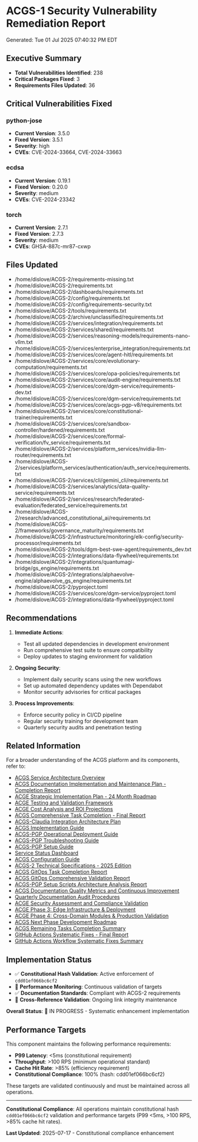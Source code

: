# ACGS-1 Security Vulnerability Remediation Report

<!-- Constitutional Hash: cdd01ef066bc6cf2 -->

Generated: Tue 01 Jul 2025 07:40:32 PM EDT

## Executive Summary
- **Total Vulnerabilities Identified**: 238
- **Critical Packages Fixed**: 3
- **Requirements Files Updated**: 36

## Critical Vulnerabilities Fixed
### python-jose
- **Current Version**: 3.5.0
- **Fixed Version**: 3.5.1
- **Severity**: high
- **CVEs**: CVE-2024-33664, CVE-2024-33663

### ecdsa
- **Current Version**: 0.19.1
- **Fixed Version**: 0.20.0
- **Severity**: medium
- **CVEs**: CVE-2024-23342

### torch
- **Current Version**: 2.7.1
- **Fixed Version**: 2.7.3
- **Severity**: medium
- **CVEs**: GHSA-887c-mr87-cxwp

## Files Updated
- /home/dislove/ACGS-2/requirements-missing.txt
- /home/dislove/ACGS-2/requirements.txt
- /home/dislove/ACGS-2/dashboards/requirements.txt
- /home/dislove/ACGS-2/config/requirements.txt
- /home/dislove/ACGS-2/config/requirements-security.txt
- /home/dislove/ACGS-2/tools/requirements.txt
- /home/dislove/ACGS-2/archive/unclassified/requirements.txt
- /home/dislove/ACGS-2/services/integration/requirements.txt
- /home/dislove/ACGS-2/services/shared/requirements.txt
- /home/dislove/ACGS-2/services/reasoning-models/requirements-nano-vllm.txt
- /home/dislove/ACGS-2/services/enterprise_integration/requirements.txt
- /home/dislove/ACGS-2/services/core/agent-hitl/requirements.txt
- /home/dislove/ACGS-2/services/core/evolutionary-computation/requirements.txt
- /home/dislove/ACGS-2/services/core/opa-policies/requirements.txt
- /home/dislove/ACGS-2/services/core/audit-engine/requirements.txt
- /home/dislove/ACGS-2/services/core/dgm-service/requirements-dev.txt
- /home/dislove/ACGS-2/services/core/dgm-service/requirements.txt
- /home/dislove/ACGS-2/services/core/acgs-pgp-v8/requirements.txt
- /home/dislove/ACGS-2/services/core/constitutional-trainer/requirements.txt
- /home/dislove/ACGS-2/services/core/sandbox-controller/hardened/requirements.txt
- /home/dislove/ACGS-2/services/core/formal-verification/fv_service/requirements.txt
- /home/dislove/ACGS-2/services/platform_services/nvidia-llm-router/requirements.txt
- /home/dislove/ACGS-2/services/platform_services/authentication/auth_service/requirements.txt
- /home/dislove/ACGS-2/services/cli/gemini_cli/requirements.txt
- /home/dislove/ACGS-2/services/analytics/data-quality-service/requirements.txt
- /home/dislove/ACGS-2/services/research/federated-evaluation/federated_service/requirements.txt
- /home/dislove/ACGS-2/research/advanced_constitutional_ai/requirements.txt
- /home/dislove/ACGS-2/frameworks/governance_maturity/requirements.txt
- /home/dislove/ACGS-2/infrastructure/monitoring/elk-config/security-processor/requirements.txt
- /home/dislove/ACGS-2/tools/dgm-best-swe-agent/requirements_dev.txt
- /home/dislove/ACGS-2/integrations/data-flywheel/requirements.txt
- /home/dislove/ACGS-2/integrations/quantumagi-bridge/gs_engine/requirements.txt
- /home/dislove/ACGS-2/integrations/alphaevolve-engine/alphaevolve_gs_engine/requirements.txt
- /home/dislove/ACGS-2/pyproject.toml
- /home/dislove/ACGS-2/services/core/dgm-service/pyproject.toml
- /home/dislove/ACGS-2/integrations/data-flywheel/pyproject.toml

## Recommendations
1. **Immediate Actions**:
   - Test all updated dependencies in development environment
   - Run comprehensive test suite to ensure compatibility
   - Deploy updates to staging environment for validation

2. **Ongoing Security**:
   - Implement daily security scans using the new workflows
   - Set up automated dependency updates with Dependabot
   - Monitor security advisories for critical packages

3. **Process Improvements**:
   - Enforce security policy in CI/CD pipeline
   - Regular security training for development team
   - Quarterly security audits and penetration testing

## Related Information

For a broader understanding of the ACGS platform and its components, refer to:

- [ACGS Service Architecture Overview](../ACGS_SERVICE_OVERVIEW.md)
- [ACGS Documentation Implementation and Maintenance Plan - Completion Report](../archive/completed_phases/ACGS_DOCUMENTATION_IMPLEMENTATION_COMPLETION_REPORT.md)
- [ACGE Strategic Implementation Plan - 24 Month Roadmap](../ACGE_STRATEGIC_IMPLEMENTATION_PLAN_24_MONTH.md)
- [ACGE Testing and Validation Framework](../compliance/ACGE_TESTING_VALIDATION_FRAMEWORK.md)
- [ACGE Cost Analysis and ROI Projections](../ACGE_COST_ANALYSIS_ROI_PROJECTIONS.md)
- [ACGS Comprehensive Task Completion - Final Report](../architecture/ACGS_COMPREHENSIVE_TASK_COMPLETION_FINAL_REPORT.md)
- [ACGS-Claudia Integration Architecture Plan](../architecture/ACGS_CLAUDIA_INTEGRATION_ARCHITECTURE.md)
- [ACGS Implementation Guide](../deployment/ACGS_IMPLEMENTATION_GUIDE.md)
- [ACGS-PGP Operational Deployment Guide](../deployment/ACGS_PGP_OPERATIONAL_DEPLOYMENT_GUIDE.md)
- [ACGS-PGP Troubleshooting Guide](../deployment/ACGS_PGP_TROUBLESHOOTING_GUIDE.md)
- [ACGS-PGP Setup Guide](../deployment/ACGS_PGP_SETUP_GUIDE.md)
- [Service Status Dashboard](../operations/SERVICE_STATUS.md)
- [ACGS Configuration Guide](../README.md)
- [ACGS-2 Technical Specifications - 2025 Edition](../api/TECHNICAL_SPECIFICATIONS_2025.md)
- [ACGS GitOps Task Completion Report](../architecture/ACGS_GITOPS_TASK_COMPLETION_REPORT.md)
- [ACGS GitOps Comprehensive Validation Report](../architecture/ACGS_GITOPS_COMPREHENSIVE_VALIDATION_REPORT.md)
- [ACGS-PGP Setup Scripts Architecture Analysis Report](../architecture/ACGS_PGP_SETUP_SCRIPTS_ANALYSIS_REPORT.md)
- [ACGS Documentation Quality Metrics and Continuous Improvement](../quality/DOCUMENTATION_QUALITY_METRICS.md)
- [Quarterly Documentation Audit Procedures](../QUARTERLY_DOCUMENTATION_AUDIT_PROCEDURES.md)
- [ACGE Security Assessment and Compliance Validation](ACGE_SECURITY_ASSESSMENT_COMPLIANCE.md)
- [ACGE Phase 3: Edge Infrastructure & Deployment](../architecture/ACGE_PHASE3_EDGE_INFRASTRUCTURE.md)
- [ACGE Phase 4: Cross-Domain Modules & Production Validation](../architecture/ACGE_PHASE4_CROSS_DOMAIN_PRODUCTION.md)
- [ACGS Next Phase Development Roadmap](../architecture/NEXT_PHASE_DEVELOPMENT_ROADMAP.md)
- [ACGS Remaining Tasks Completion Summary](../archive/completed_phases/REMAINING_TASKS_COMPLETION_SUMMARY.md)
- [GitHub Actions Systematic Fixes - Final Report](../reports/workflow_systematic_fixes_final_report.md)
- [GitHub Actions Workflow Systematic Fixes Summary](../maintenance/workflow_fixes_summary.md)

## Implementation Status

- ✅ **Constitutional Hash Validation**: Active enforcement of `cdd01ef066bc6cf2`
- 🔄 **Performance Monitoring**: Continuous validation of targets
- ✅ **Documentation Standards**: Compliant with ACGS-2 requirements
- 🔄 **Cross-Reference Validation**: Ongoing link integrity maintenance

**Overall Status**: 🔄 IN PROGRESS - Systematic enhancement implementation


## Performance Targets

This component maintains the following performance requirements:

- **P99 Latency**: <5ms (constitutional requirement)
- **Throughput**: >100 RPS (minimum operational standard)
- **Cache Hit Rate**: >85% (efficiency requirement)
- **Constitutional Compliance**: 100% (hash: cdd01ef066bc6cf2)

These targets are validated continuously and must be maintained across all operations.

---

**Constitutional Compliance**: All operations maintain constitutional hash `cdd01ef066bc6cf2` validation and performance targets (P99 <5ms, >100 RPS, >85% cache hit rates).

**Last Updated**: 2025-07-17 - Constitutional compliance enhancement
